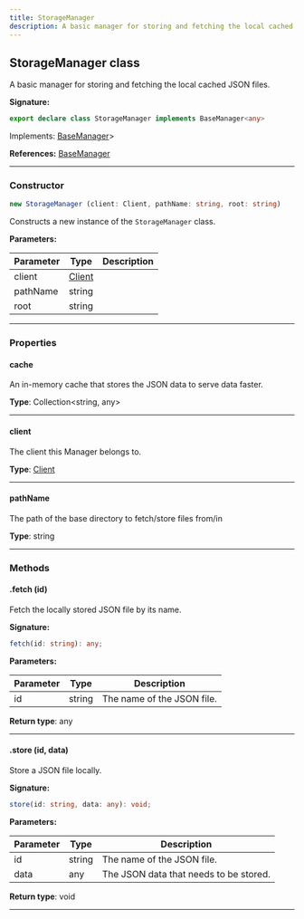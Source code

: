 ```yaml
---
title: StorageManager
description: A basic manager for storing and fetching the local cached JSON files.
---
```


## StorageManager class

A basic manager for storing and fetching the local cached JSON files.

**Signature:**

```ts
export declare class StorageManager implements BaseManager<any> 
```

Implements: [BaseManager](/shieldbow/api/BaseManager.md)>

**References:** [BaseManager](/shieldbow/api/BaseManager.md)

---

### Constructor

```ts
new StorageManager (client: Client, pathName: string, root: string)
```

Constructs a new instance of the `StorageManager` class.

**Parameters:**

| Parameter | Type | Description |
| --------- | ---- | ----------- |
| client | [Client](/shieldbow/api/Client.md) |  |
| pathName | string |  |
| root | string |  |
---

### Properties

#### cache

An in-memory cache that stores the JSON data to serve data faster.



**Type**: Collection\<string, any\>

---

#### client

The client this Manager belongs to.



**Type**: [Client](/shieldbow/api/Client.md)

---

#### pathName

The path of the base directory to fetch/store files from/in



**Type**: string

---

### Methods

#### .fetch (id)

Fetch the locally stored JSON file by its name.




**Signature:**

```ts
fetch(id: string): any;
```

**Parameters:**

| Parameter | Type | Description |
| --------- | ---- | ----------- |
| id | string | The name of the JSON file. |

**Return type**: any

---

#### .store (id, data)

Store a JSON file locally.




**Signature:**

```ts
store(id: string, data: any): void;
```

**Parameters:**

| Parameter | Type | Description |
| --------- | ---- | ----------- |
| id | string | The name of the JSON file. |
| data | any | The JSON data that needs to be stored. |

**Return type**: void

---


